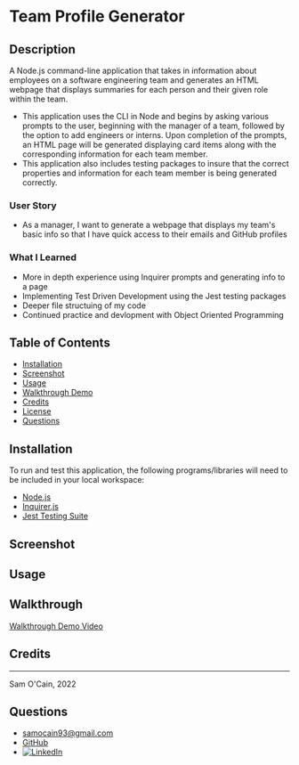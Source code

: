 # Team Profile Generator


## Description

A Node.js command-line application that takes in information about employees on a software engineering team and generates an HTML webpage that displays summaries for each person and their given role within the team.

- This application uses the CLI in Node and begins by asking various prompts to the user, beginning with the manager of a team, followed by the option to add engineers or interns. Upon completion of the prompts, an HTML page will be generated displaying card items along with the corresponding information for each team member.
- This application also includes testing packages to insure that the correct properties and information for each team member is being generated correctly.

### User Story
- As a manager, I want to generate a webpage that displays my team's basic info
so that I have quick access to their emails and GitHub profiles

### What I Learned
- More in depth experience using Inquirer prompts and generating info to a page
- Implementing Test Driven Development using the Jest testing packages
- Deeper file structuing of my code
- Continued practice and devlopment with Object Oriented Programming


## Table of Contents

- [Installation](#installation)
- [Screenshot](#screenshot)
- [Usage](#usage)
- [Walkthrough Demo](#walkthrough)
- [Credits](#credits)
- [License](#license)
- [Questions](#questions)


## Installation

To run and test this application, the following programs/libraries will need to be included in your local workspace:  
- [Node.js](https://nodejs.org/en/)
- [Inquirer.js](https://www.npmjs.com/package/inquirer)
- [Jest Testing Suite](https://jestjs.io/)  


## Screenshot




## Usage




## Walkthrough

[Walkthrough Demo Video](https://drive.google.com/file/d/1t2hL8FvgTWx1YgYEB6wGaW9imHs9Ca27/view?usp=share_link)  

## Credits
---

Sam O'Cain, 2022


























## Questions

- [samocain93@gmail.com](mailto:samocain93@gmail.com) 
- [GitHub](https://github.com/samocain93)  
- [![LinkedIn](https://img.shields.io/badge/LinkedIn-samuelocain-blue)](https://www.linkedin.com/in/samuelocain/)



